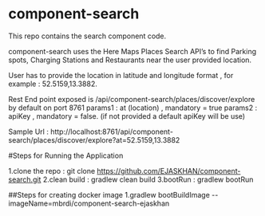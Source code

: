 # component-search
This repo contains the search component code.

component-search uses the Here Maps Places Search API’s to find Parking spots, Charging Stations and Restaurants near the user provided location.

User has to provide the location in latitude and longitude format , for example : 52.5159,13.3882.

Rest End point exposed is /api/component-search/places/discover/explore by default on port 8761
params1 : at (location) , mandatory = true
params2 : apiKey , mandatory = false. (if not provided a default apiKey will be use)

Sample Url : http://localhost:8761/api/component-search/places/discover/explore?at=52.5159,13.3882

#Steps for Running the Application

1.clone the repo :  git clone https://github.com/EJASKHAN/component-search.git
2.clean build :  gradlew clean build
3.bootRun :  gradlew bootRun

##Steps for creating docker image
1.gradlew bootBuildImage --imageName=mbrdi/component-search-ejaskhan

